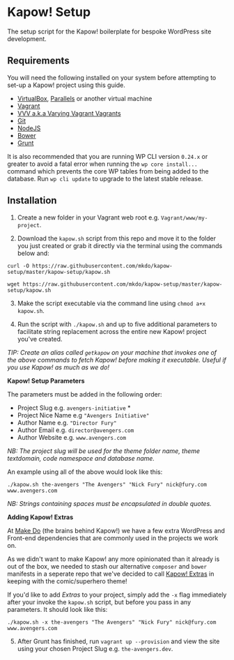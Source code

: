 # Kapow! Setup
The setup script for the Kapow! boilerplate for bespoke WordPress site development. 

## Requirements

You will need the following installed on your system before attempting to set-up a Kapow! project using this guide.

- [VirtualBox](http://www.virtualbox.org/), [Parallels](http://www.parallels.com) or another virtual machine
- [Vagrant](https://www.vagrantup.com/)
- [VVV a.k.a Varying Vagrant Vagrants](https://github.com/Varying-Vagrant-Vagrants/VVV)
- [Git](https://git-scm.com/book/en/v2/Getting-Started-Installing-Git)
- [NodeJS](https://nodejs.org/)
- [Bower](http://bower.io/#install-bower)
- [Grunt](http://gruntjs.com/installing-grunt)

It is also recommended that you are running WP CLI version `0.24.x` or greater to avoid a fatal error when running the `wp core install...` command which prevents the core WP tables from being added to the database. Run `wp cli update` to upgrade to the latest stable release.

## Installation

1) Create a new folder in your Vagrant web root e.g. `Vagrant/www/my-project`.

2) Download the `kapow.sh` script from this repo and move it to the folder you just created or grab it directly via the terminal using the commands below and:

`curl -O https://raw.githubusercontent.com/mkdo/kapow-setup/master/kapow-setup/kapow.sh`

`wget https://raw.githubusercontent.com/mkdo/kapow-setup/master/kapow-setup/kapow.sh`

3) Make the script executable via the command line using `chmod a+x kapow.sh`.

4) Run the script with `./kapow.sh` and up to five additional parameters to facilitate string replacement across the entire new Kapow! project you've created. 

*TIP: Create an alias called `getkapow` on your machine that invokes one of the above commands to fetch Kapow! before making it executable. Useful if you use Kapow! as much as we do!*

**Kapow! Setup Parameters**

The parameters must be added in the following order:

- Project Slug e.g. `avengers-initiative` *
- Project Nice Name e.g `"Avengers Initiative"`
- Author Name e.g. `"Director Fury"`
- Author Email e.g. `director@avengers.com`
- Author Website e.g. `www.avengers.com`

*NB: The project slug will be used for the theme folder name, theme textdomain, code namespace and database name.*

An example using all of the above would look like this:

`./kapow.sh the-avengers "The Avengers" "Nick Fury" nick@fury.com www.avengers.com`

*NB: Strings containing spaces must be encapsulated in double quotes.*

**Adding Kapow! Extras**

At [Make Do](http://www.makedo.net) (the brains behind Kapow!) we have a few extra WordPress and Front-end dependencies that are commonly used in the projects we work on.

As we didn't want to make Kapow! any more opinionated than it already is out of the box, we needed to stash our alternative `composer` and `bower` manifests in a seperate repo that we've decided to call [Kapow! Extras](https://github.com/mkdo/kapow-extras) in keeping with the comic/superhero theme!

If you'd like to add *Extras* to your project, simply add the `-x` flag immediately after your invoke the `kapow.sh` script, but before you pass in any parameters. It should look like this:

`./kapow.sh -x the-avengers "The Avengers" "Nick Fury" nick@fury.com www.avengers.com`

5) After Grunt has finished, run `vagrant up --provision` and view the site using your chosen Project Slug e.g. `the-avengers.dev`.
